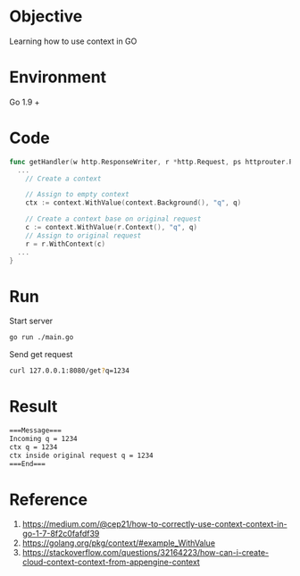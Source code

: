 # Objective
Learning how to use context in GO

# Environment
Go 1.9 +

# Code
```go
func getHandler(w http.ResponseWriter, r *http.Request, ps httprouter.Params) {
  ...
	// Create a context

	// Assign to empty context
	ctx := context.WithValue(context.Background(), "q", q)

	// Create a context base on original request
	c := context.WithValue(r.Context(), "q", q)
	// Assign to original request
	r = r.WithContext(c)
  ...
}
```

# Run
Start server
```bash
go run ./main.go
```

Send get request
```bash
curl 127.0.0.1:8080/get?q=1234
```

# Result
```sh
===Message===
Incoming q = 1234
ctx q = 1234
ctx inside original request q = 1234
===End===
```

# Reference
1. https://medium.com/@cep21/how-to-correctly-use-context-context-in-go-1-7-8f2c0fafdf39
1. https://golang.org/pkg/context/#example_WithValue
1. https://stackoverflow.com/questions/32164223/how-can-i-create-cloud-context-context-from-appengine-context
